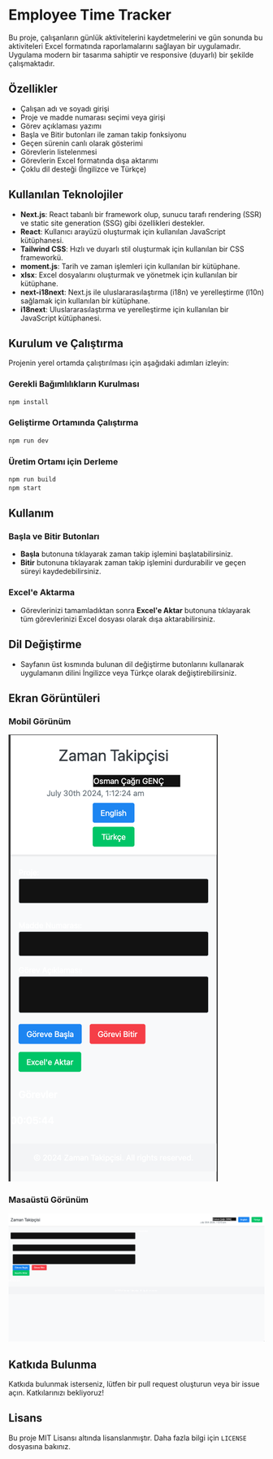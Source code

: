 # Employee Time Tracker

Bu proje, çalışanların günlük aktivitelerini kaydetmelerini ve gün sonunda bu aktiviteleri Excel formatında raporlamalarını sağlayan bir uygulamadır. Uygulama modern bir tasarıma sahiptir ve responsive (duyarlı) bir şekilde çalışmaktadır.

## Özellikler

- Çalışan adı ve soyadı girişi
- Proje ve madde numarası seçimi veya girişi
- Görev açıklaması yazımı
- Başla ve Bitir butonları ile zaman takip fonksiyonu
- Geçen sürenin canlı olarak gösterimi
- Görevlerin listelenmesi
- Görevlerin Excel formatında dışa aktarımı
- Çoklu dil desteği (İngilizce ve Türkçe)

## Kullanılan Teknolojiler

- **Next.js**: React tabanlı bir framework olup, sunucu tarafı rendering (SSR) ve static site generation (SSG) gibi özellikleri destekler.
- **React**: Kullanıcı arayüzü oluşturmak için kullanılan JavaScript kütüphanesi.
- **Tailwind CSS**: Hızlı ve duyarlı stil oluşturmak için kullanılan bir CSS frameworkü.
- **moment.js**: Tarih ve zaman işlemleri için kullanılan bir kütüphane.
- **xlsx**: Excel dosyalarını oluşturmak ve yönetmek için kullanılan bir kütüphane.
- **next-i18next**: Next.js ile uluslararasılaştırma (i18n) ve yerelleştirme (l10n) sağlamak için kullanılan bir kütüphane.
- **i18next**: Uluslararasılaştırma ve yerelleştirme için kullanılan bir JavaScript kütüphanesi.

## Kurulum ve Çalıştırma

Projenin yerel ortamda çalıştırılması için aşağıdaki adımları izleyin:

### Gerekli Bağımlılıkların Kurulması

```bash
npm install
```

### Geliştirme Ortamında Çalıştırma

```bash
npm run dev
```

### Üretim Ortamı için Derleme

```bash
npm run build
npm start
```

## Kullanım

### Başla ve Bitir Butonları

- **Başla** butonuna tıklayarak zaman takip işlemini başlatabilirsiniz.
- **Bitir** butonuna tıklayarak zaman takip işlemini durdurabilir ve geçen süreyi kaydedebilirsiniz.

### Excel'e Aktarma

- Görevlerinizi tamamladıktan sonra **Excel'e Aktar** butonuna tıklayarak tüm görevlerinizi Excel dosyası olarak dışa aktarabilirsiniz.

## Dil Değiştirme

- Sayfanın üst kısmında bulunan dil değiştirme butonlarını kullanarak uygulamanın dilini İngilizce veya Türkçe olarak değiştirebilirsiniz.

## Ekran Görüntüleri

### Mobil Görünüm
![Mobile View](./screenshots/mobile-view.png)

### Masaüstü Görünüm
![Desktop View](./screenshots/desktop-view.png)

## Katkıda Bulunma

Katkıda bulunmak isterseniz, lütfen bir pull request oluşturun veya bir issue açın. Katkılarınızı bekliyoruz!

## Lisans

Bu proje MIT Lisansı altında lisanslanmıştır. Daha fazla bilgi için `LICENSE` dosyasına bakınız.